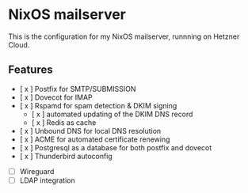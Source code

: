 # NixOS mailserver

This is the configuration for my NixOS mailserver, runnning on Hetzner Cloud.

## Features

- [ x ] Postfix for SMTP/SUBMISSION
- [ x ] Dovecot for IMAP
- [ x ] Rspamd for spam detection & DKIM signing
  - [ x ] automated updating of the DKIM DNS record
  - [ x ] Redis as cache
- [ x ] Unbound DNS for local DNS resolution
- [ x ] ACME for automated certificate renewing
- [ x ] Postgresql as a database for both postfix and dovecot
- [ x ] Thunderbird autoconfig
- [ ] Wireguard
- [ ] LDAP integration
